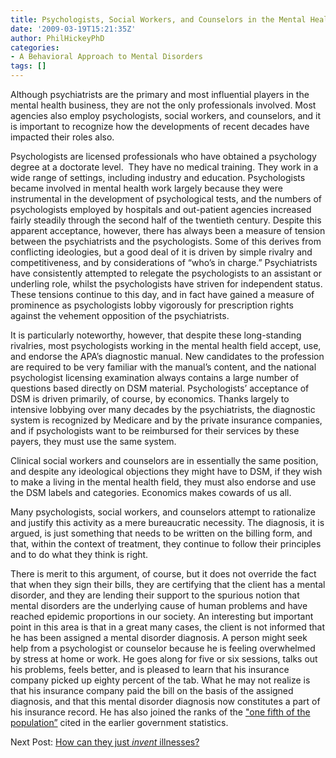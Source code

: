 ```yaml
---
title: Psychologists, Social Workers, and Counselors in the Mental Health Field
date: '2009-03-19T15:21:35Z'
author: PhilHickeyPhD
categories:
- A Behavioral Approach to Mental Disorders
tags: []
---
```


Although psychiatrists are the primary and most influential players in the mental health business, they are not the only professionals involved. Most agencies also employ psychologists, social workers, and counselors, and it is important to recognize how the developments of recent decades have impacted their roles also.

Psychologists are licensed professionals who have obtained a psychology degree at a doctorate level.  They have no medical training. They work in a wide range of settings, including industry and education. Psychologists became involved in mental health work largely because they were instrumental in the development of psychological tests, and the numbers of psychologists employed by hospitals and out-patient agencies increased fairly steadily through the second half of the twentieth century. Despite this apparent acceptance, however, there has always been a measure of tension between the psychiatrists and the psychologists. Some of this derives from conflicting ideologies, but a good deal of it is driven by simple rivalry and competitiveness, and by considerations of “who’s in charge.” Psychiatrists have consistently attempted to relegate the psychologists to an assistant or underling role, whilst the psychologists have striven for independent status. These tensions continue to this day, and in fact have gained a measure of prominence as psychologists lobby vigorously for prescription rights against the vehement opposition of the psychiatrists.

It is particularly noteworthy, however, that despite these long-standing rivalries, most psychologists working in the mental health field accept, use, and endorse the APA’s diagnostic manual. New candidates to the profession are required to be very familiar with the manual’s content, and the national psychologist licensing examination always contains a large number of questions based directly on DSM material. Psychologists’ acceptance of DSM is driven primarily, of course, by economics. Thanks largely to intensive lobbying over many decades by the psychiatrists, the diagnostic system is recognized by Medicare and by the private insurance companies, and if psychologists want to be reimbursed for their services by these payers, they must use the same system.

Clinical social workers and counselors are in essentially the same position, and despite any ideological objections they might have to DSM, if they wish to make a living in the mental health field, they must also endorse and use the DSM labels and categories. Economics makes cowards of us all.

Many psychologists, social workers, and counselors attempt to rationalize and justify this activity as a mere bureaucratic necessity. The diagnosis, it is argued, is just something that needs to be written on the billing form, and that, within the context of treatment, they continue to follow their principles and to do what they think is right.

There is merit to this argument, of course, but it does not override the fact that when they sign their bills, they are certifying that the client has a mental disorder, and they are lending their support to the spurious notion that mental disorders are the underlying cause of human problems and have reached epidemic proportions in our society. An interesting but important point in this area is that in a great many cases, the client is not informed that he has been assigned a mental disorder diagnosis. A person might seek help from a psychologist or counselor because he is feeling overwhelmed by stress at home or work. He goes along for five or six sessions, talks out his problems, feels better, and is pleased to learn that his insurance company picked up eighty percent of the tab. What he may not realize is that his insurance company paid the bill on the basis of the assigned diagnosis, and that this mental disorder diagnosis now constitutes a part of his insurance record. He has also joined the ranks of the <a href="http://profiles.nlm.nih.gov/ps/access/NNBBHS.pdf">"one fifth of the population”</a> cited in the earlier government statistics.

Next Post: <a href="https://www.behaviorismandmentalhealth.com/2009/03/25/how-can-they-just-invent-illnesses/">How can they just <em>invent</em> illnesses?</a>